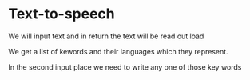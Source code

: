 # Text-to-speech
We will input text and in return the text will be read out load

We get a list of kewords and their languages which they represent.

In the second input place we need to write any one of those key words
